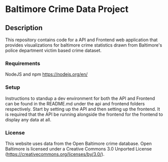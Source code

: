 # Baltimore Crime Data Project

## Description

This repository contains code for a API and Frontend web application that provides visualizations for baltimore crime statistics drawn from Baltimore's police department victim based crime dataset. 

### Requirements 

NodeJS and npm https://nodejs.org/en/

### Setup

Instructions to standup a dev environment for both the API and Frontend can be found in the README.md under the api and frontend folders respectively. Start by setting up the API and then setting up the frontend. It is required that the API be running alongside the frontend for the frontend to display any data at all.

### License

This website uses data from the Open Baltimore crime database. Open Baltimore is licensed under a Creative Commons 3.0 Unported License (https://creativecommons.org/licenses/by/3.0/).
